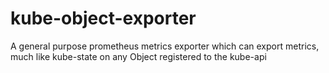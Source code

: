 # kube-object-exporter
A general purpose prometheus metrics exporter which can export metrics, much like kube-state on any Object registered to the kube-api

